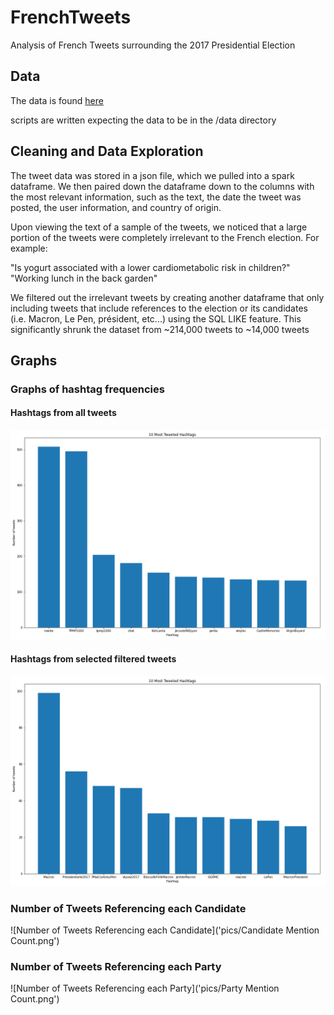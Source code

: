 # FrenchTweets
Analysis of French Tweets surrounding the 2017 Presidential Election
## Data
The data is found [here](https://s3.us-east-2.amazonaws.com/jgartner-test-data/twitter/zippedData.zip)

scripts are written expecting the data to be in the /data directory

## Cleaning and Data Exploration
The tweet data was stored in a json file, which we pulled into a spark dataframe.  We then paired down the dataframe down to the columns with the most relevant information, such as the text, the date the tweet was posted, the user information, and country of origin.  

Upon viewing the text of a sample of the tweets, we noticed that a large portion of the tweets were completely irrelevant to the French election.  For example:

"Is yogurt associated with a lower cardiometabolic risk in children?"
"Working lunch in the back garden"

We filtered out the irrelevant tweets by creating another dataframe that only including tweets that include references to the election or its candidates (i.e. Macron, Le Pen, président, etc...) using the SQL LIKE feature.  This significantly shrunk the dataset from ~214,000 tweets to ~14,000 tweets  


## Graphs

### Graphs of hashtag frequencies
#### Hashtags from all tweets
![Graph of hastags from all tweets](pics/hashtags_all_data.png)

#### Hashtags from selected filtered tweets
![Graph of hashtags from selected tweets](pics/hashtags.png)


### Number of Tweets Referencing each Candidate
![Number of Tweets Referencing each Candidate]('pics/Candidate Mention Count.png')

### Number of Tweets Referencing each Party
![Number of Tweets Referencing each Party]('pics/Party Mention Count.png')
